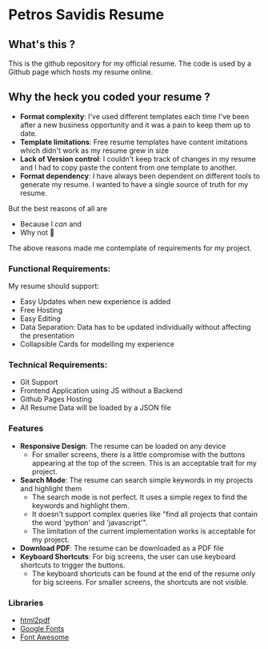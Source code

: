 # Petros Savidis Resume

## What's this ?
This is the github repository for my official resume. The code is used by a Github page which hosts my resume online.

## Why the heck you coded your resume ?
- **Format complexity**: I've used different templates each time I've been after a new business opportunity and it was a pain to keep them up to date.
- **Template limitations**: Free resume templates have content imitations which didn't work as my resume grew in size
- **Lack of Version control**: I couldn't keep track of changes in my resume and I had to copy paste the content from one template to another.
- **Format dependency**: I have always been dependent on different tools to generate my resume. I wanted to have a single source of truth for my resume. 

But the best reasons of all are

- Because I _can_ and 
- Why not 🤘

The above reasons made me contemplate of requirements for my project.

### Functional Requirements:

My resume should support:

- Easy Updates when new experience is added
- Free Hosting
- Easy Editing
- Data Separation: Data has to be updated individually without affecting the presentation
- Collapsible Cards for modelling my experience

### Technical Requirements:
- Git Support
- Frontend Application using JS without a Backend
- Github Pages Hosting
- All Resume Data will be loaded by a JSON file

### Features

- **Responsive Design**: The resume can be loaded on any device
  - For smaller screens, there is a little compromise with the buttons appearing at the top of the screen. This is an acceptable trait for my project.
- **Search Mode**: The resume can search simple keywords in my projects and highlight them
  - The search mode is not perfect. It uses a simple regex to find the keywords and highlight them. 
  - It doesn't support complex queries like "find all projects that contain the word 'python' and 'javascript'". 
  - The limitation of the current implementation works is acceptable for my project.
- **Download PDF**: The resume can be downloaded as a PDF file
- **Keyboard Shortcuts**: For big screens, the user can use keyboard shortcuts to trigger the buttons.
  - The keyboard shortcuts can be found at the end of the resume only for big screens. For smaller screens, the shortcuts are not visible.

### Libraries

- [html2pdf](https://ekoopmans.github.io/html2pdf.js/)
- [Google Fonts](https://fonts.google.com/)
- [Font Awesome](https://fontawesome.com/)